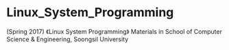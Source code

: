 # Linux_System_Programming
(Spring 2017) 《Linux System Programming》 Materials in School of Computer Science &amp; Engineering, Soongsil University
